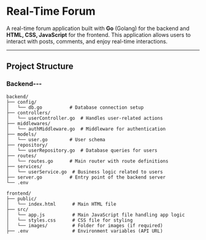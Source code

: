 # Real-Time Forum

A real-time forum application built with **Go** (Golang) for the backend and **HTML, CSS, JavaScript** for the frontend. This application allows users to interact with posts, comments, and enjoy real-time interactions.

---

## Project Structure

### Backend---

```plaintext
backend/
├── config/
│   └── db.go          # Database connection setup
├── controllers/
│   └── userController.go  # Handles user-related actions
├── middlewares/
│   └── authMiddleware.go  # Middleware for authentication
├── models/
│   └── user.go        # User schema
├── repository/
│   └── userRepository.go  # Database queries for users
├── routes/
│   └── routes.go      # Main router with route definitions
├── services/
│   └── userService.go  # Business logic related to users
├── server.go          # Entry point of the backend server
└── .env              

frontend/
├── public/
│   └── index.html      # Main HTML file
├── src/
│   └── app.js          # Main JavaScript file handling app logic
│   └── styles.css      # CSS file for styling
│   └── images/         # Folder for images (if required)
├── .env                # Environment variables (API URL)

